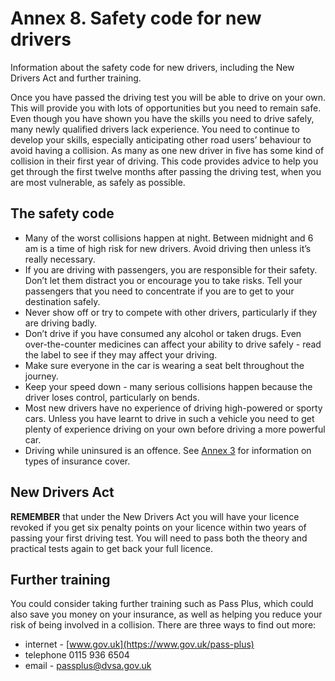 
# Annex 8. Safety code for new drivers

Information about the safety code for new drivers, including the New Drivers Act and further training.

Once you have passed the driving test you will be able to drive on your own. This will provide you with lots of opportunities but you need to remain safe. Even though you have shown you have the skills you need to drive safely, many newly qualified drivers lack experience. You need to continue to develop your skills, especially anticipating other road users’ behaviour to avoid having a collision. As many as one new driver in five has some kind of collision in their first year of driving. This code provides advice to help you get through the first twelve months after passing the driving test, when you are most vulnerable, as safely as possible.

## The safety code

* Many of the worst collisions happen at night. Between midnight and 6 am is a time of high risk for new drivers. Avoid driving then unless it’s really necessary.
* If you are driving with passengers, you are responsible for their safety. Don’t let them distract you or encourage you to take risks. Tell your passengers that you need to concentrate if you are to get to your destination safely.
* Never show off or try to compete with other drivers, particularly if they are driving badly.
* Don’t drive if you have consumed any alcohol or taken drugs. Even over-the-counter medicines can affect your ability to drive safely - read the label to see if they may affect your driving.
* Make sure everyone in the car is wearing a seat belt throughout the journey.
* Keep your speed down - many serious collisions happen because the driver loses control, particularly on bends.
* Most new drivers have no experience of driving high-powered or sporty cars. Unless you have learnt to drive in such a vehicle you need to get plenty of experience driving on your own before driving a more powerful car.
* Driving while uninsured is an offence. See [Annex 3](annex-3-motor-vehicle-documentation-and-learner-driver-requirements.md) for information on types of insurance cover.

## New Drivers Act

**REMEMBER** that under the New Drivers Act you will have your licence revoked if you get six penalty points on your licence within two years of passing your first driving test. You will need to pass both the theory and practical tests again to get back your full licence.

## Further training

You could consider taking further training such as Pass Plus, which could also save you money on your insurance, as well as helping you reduce your risk of being involved in a collision. There are three ways to find out more:

* internet - [www.gov.uk](https://www.gov.uk/pass-plus)
* telephone 0115 936 6504
* email - [passplus@dvsa.gov.uk](mailto:passplus@dvsa.gov.uk)

